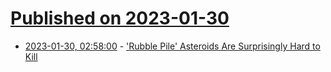 # [Published on 2023-01-30](index.md)

* [2023-01-30, 02:58:00](https://soylentnews.org/article.pl?sid=23/01/29/155239&from=rss) - ['Rubble Pile' Asteroids Are Surprisingly Hard to Kill](https://soylentnews.org/article.pl?sid=23/01/29/155239&from=rss)
